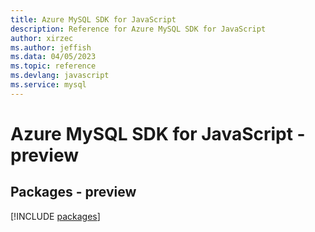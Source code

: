 ```yaml
---
title: Azure MySQL SDK for JavaScript
description: Reference for Azure MySQL SDK for JavaScript
author: xirzec
ms.author: jeffish
ms.data: 04/05/2023
ms.topic: reference
ms.devlang: javascript
ms.service: mysql
---
```

# Azure MySQL SDK for JavaScript - preview
## Packages - preview
[!INCLUDE [packages](mysql-index.md)]